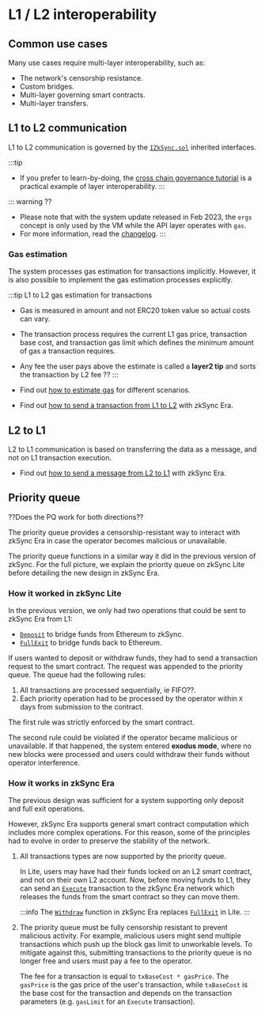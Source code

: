 # L1 / L2 interoperability

## Common use cases

Many use cases require multi-layer interoperability, such as:

- The network's censorship resistance.
- Custom bridges.
- Multi-layer governing smart contracts.
- Multi-layer transfers.

## L1 to L2 communication

L1 to L2 communication is governed by the [`IZkSync.sol`](https://github.com/matter-labs/v2-testnet-contracts/blob/b8449bf9c819098cc8bfee0549ff5094456be51d/l1/contracts/zksync/interfaces/IZkSync.sol#L4) inherited interfaces.

:::tip
- If you prefer to learn-by-doing, the [cross chain governance tutorial](../../tutorials/cross-chain-tutorial.md) is a practical example of layer interoperability.
:::

::: warning ??
- Please note that with the system update released in Feb 2023, the `ergs` concept is only used by the VM while the API layer operates with `gas`.
- For more information, read the [changelog](../../troubleshooting/changelog.md#hardhat-plugins-update-feb-24th-2023).
:::

### Gas estimation

The system processes gas estimation for transactions implicitly. However, it is also possible to implement the gas estimation processes explicitly.

:::tip L1 to L2 gas estimation for transactions
- Gas is measured in amount and not ERC20 token value so actual costs can vary.
- The transaction process requires the current L1 gas price, transaction base cost, and transaction gas limit which defines the minimum amount of gas a transaction requires.
- Any fee the user pays above the estimate is called a **layer2 tip** and sorts the transaction by L2 fee ??
:::

- Find out [how to estimate gas](../../how-to/estimate-gas.md) for different scenarios.
- Find out [how to send a transaction from L1 to L2](../../how-to/send-transaction-l1-l2.md) with zkSync Era.

## L2 to L1 

L2 to L1 communication is based on transferring the data as a message, and not on L1 transaction execution. 

- Find out [how to send a message from L2 to L1](../../how-to/send-message-l2-l1.md) with zkSync Era.

## Priority queue

??Does the PQ work for both directions??

The priority queue provides a censorship-resistant way to interact with zkSync Era in case the operator becomes malicious or unavailable.

The priority queue functions in a similar way it did in the previous version of zkSync. For the full picture, we explain the priority queue on zkSync Lite before detailing the new design in zkSync Era.

### How it worked in zkSync Lite

In the previous version, we only had two operations that could be sent to zkSync Era from L1:

- [`Deposit`](??) to bridge funds from Ethereum to zkSync.
- [`FullExit`](??) to bridge funds back to Ethereum.

If users wanted to deposit or withdraw funds, they had to send a transaction request to the smart contract. The request was appended to the priority queue. The queue had the following rules:

1. All transactions are processed sequentially, ie FIFO??.
2. Each priority operation had to be processed by the operator within `X` days from submission to the contract.

The first rule was strictly enforced by the smart contract. 

The second rule could be violated if the operator became malicious or unavailable. If that happened, the system entered **exodus mode**, where no new blocks were processed and users could withdraw their funds without operator interference.

### How it works in zkSync Era

The previous design was sufficient for a system supporting only deposit and full exit operations. 

However, zkSync Era supports general smart contract computation which includes more complex operations. For this reason, some of the principles had to evolve in order to preserve the stability of the network.

1. All transactions types are now supported by the priority queue. 

    In Lite, users may have had their funds locked on an L2 smart contract, and not on their own L2 account. Now, before moving funds to L1, they can send an [`Execute`](??) transaction to the zkSync Era network which releases the funds from the smart contract so they can move them.

    :::info
    The [`Withdraw`](??) function in zkSync Era replaces [`FullExit`](??) in Lite.
    :::

2. The priority queue must be fully censorship resistant to prevent malicious activity. For example, malicious users might send multiple transactions which push up the block gas limit to unworkable levels. To mitigate against this, submitting transactions to the priority queue is no longer free and users must pay a fee to the operator. 

    The fee for a transaction is equal to `txBaseCost * gasPrice`. The `gasPrice` is the gas price of the user's transaction, while `txBaseCost` is the base cost for the transaction and depends on the transaction parameters (e.g. `gasLimit` for an `Execute` transaction).
